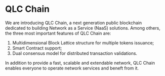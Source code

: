 # QLC Chain
We are introducing QLC Chain, a next generation public blockchain dedicated to building Network as a Service (NaaS) solutions. Among others, the three most important features of QLC Chain are: 
1) Multidimensional Block Lattice structure for multiple tokens issuance; 
2) Smart Contract support;
3) Dual consensus model for distributed transaction validations. 

In addition to provide a fast, scalable and extendable network, QLC Chain enables everyone to operate network services and beneft from it.
